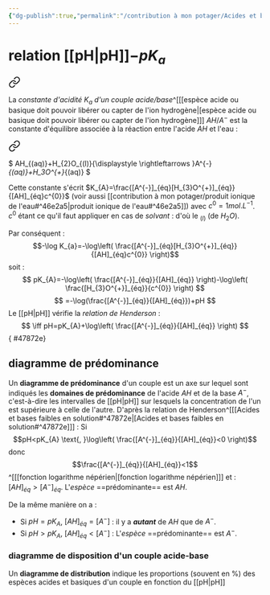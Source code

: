 ```yaml
---
{"dg-publish":true,"permalink":"/contribution à mon potager/Acides et bases faibles en solution/"}
---
```


# relation [[pH\|pH]]$-pK_{a}$

<div class="transclusion internal-embed is-loaded"><a class="markdown-embed-link" href="/force-des-acides-et-des-bases/#5495d0" aria-label="Open link"><svg xmlns="http://www.w3.org/2000/svg" width="24" height="24" viewBox="0 0 24 24" fill="none" stroke="currentColor" stroke-width="2" stroke-linecap="round" stroke-linejoin="round" class="svg-icon lucide-link"><path d="M10 13a5 5 0 0 0 7.54.54l3-3a5 5 0 0 0-7.07-7.07l-1.72 1.71"></path><path d="M14 11a5 5 0 0 0-7.54-.54l-3 3a5 5 0 0 0 7.07 7.07l1.71-1.71"></path></svg></a><div class="markdown-embed">



La *constante d'acidité $K_{a}$ d'un couple acide/base*^[[[espèce acide ou basique doit pouvoir libérer ou capter de l'ion hydrogène\|[espèce acide ou basique doit pouvoir libérer ou capter de l'ion hydrogène]]] $AH/A^{-}$ est la constante d'équilibre associée à la réaction entre l'acide $AH$ et l'eau : 
<div class="transclusion internal-embed is-loaded"><a class="markdown-embed-link" href="/contribution-a-mon-potager/reaction-d-un-acide-ou-d-une-base-avec-l-eau/#f06b0c" aria-label="Open link"><svg xmlns="http://www.w3.org/2000/svg" width="24" height="24" viewBox="0 0 24 24" fill="none" stroke="currentColor" stroke-width="2" stroke-linecap="round" stroke-linejoin="round" class="svg-icon lucide-link"><path d="M10 13a5 5 0 0 0 7.54.54l3-3a5 5 0 0 0-7.07-7.07l-1.72 1.71"></path><path d="M14 11a5 5 0 0 0-7.54-.54l-3 3a5 5 0 0 0 7.07 7.07l1.71-1.71"></path></svg></a><div class="markdown-embed">



$
AH_{(aq)}+H_{2}O_{(l)}{\displaystyle \rightleftarrows }A^{-}_{(aq)}+H_3O^{+}_{(aq)}
$

</div></div>

Cette constante s'écrit $K_{A}=\frac{[A^{-}]_{éq}[H_{3}O^{+}]_{éq}}{[AH]_{éq}c^{0}}$ (voir aussi [[contribution à mon potager/produit ionique de l'eau#^46e2a5\|produit ionique de l'eau#^46e2a5]]) avec $c^{0}=1mol.L^{-1}$. 
$c^{0}$ étant ce qu'il faut appliquer en cas de *solvant* : d'où le $_{(l)}$ (de $H_{2}O$). 

</div></div>


Par conséquent : $$-\log K_{a}=-\log\left( \frac{[A^{-}]_{éq}[H_{3}O^{+}]_{éq}}{[AH]_{éq}c^{0}} \right)$$
soit : 
$$
pK_{A}=-\log\left( \frac{[A^{-}]_{éq}}{[AH]_{éq}} \right)-\log\left( \frac{[H_{3}O^{+}]_{éq}}{c^{0}} \right)
$$
$$
=-\log(\frac{[A^{-}]_{éq}}{[AH]_{éq}})+pH
$$
Le [[pH\|pH]] vérifie la *relation de Henderson* : 
$$
\iff pH=pK_{A}+\log\left( \frac{[A^{-}]_{éq}}{[AH]_{éq}} \right)
$$
{ #47872e}


## diagramme de prédominance
Un **diagramme de prédominance** d'un couple est un axe sur lequel sont indiqués les **domaines de prédominance** de l'acide $AH$ et de la base $A^{-}$, c'est-à-dire les intervalles de [[pH\|pH]] sur lesquels la concentration de l'un est supérieure à celle de l'autre.
D'après la relation de Henderson^[[[Acides et bases faibles en solution#^47872e\|[Acides et bases faibles en solution#^47872e]]] : 
Si $$pH<pK_{A} \text{, }\log\left( \frac{[A^{-}]_{éq}}{[AH]_{éq}}<0 \right)$$ donc $$\frac{[A^{-}]_{éq}}{[AH]_{éq}}<1$$^[[[fonction logarithme népérien\|[fonction logarithme népérien]]] et :
$[AH]_{éq}>[A^{-}]_{éq}$. L'*espèce* ==prédominante== est $AH$.

De la même manière on a :
- Si $pH=pK_{A}$, $[AH]_{éq}=[A^{-}]$ : il y a ***autant*** de $AH$ que de $A^{-}$.
- Si $pH>pK_{A}$, $[AH]_{éq}<[A^{-}]$ : L'*espèce* ==prédominante== est $A^{-}$.
### diagramme de disposition d'un couple acide-base
Un **diagramme de distribution** indique les proportions (souvent en %) des espèces acides et basiques d'un couple en fonction du [[pH\|pH]]


